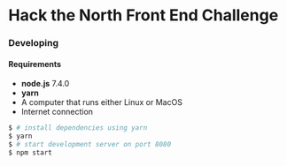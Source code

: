 # Hack the North Front End Challenge

### Developing

#### Requirements

* **node.js** 7.4.0
* **yarn**
* A computer that runs either Linux or MacOS
* Internet connection

```bash
$ # install dependencies using yarn
$ yarn
$ # start development server on port 8080
$ npm start
```
